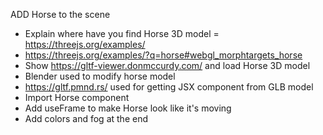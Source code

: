 ADD Horse to the scene

- Explain where have you find Horse 3D model = https://threejs.org/examples/
- https://threejs.org/examples/?q=horse#webgl_morphtargets_horse
- Show https://gltf-viewer.donmccurdy.com/ and load Horse 3D model
- Blender used to modify horse model
- https://gltf.pmnd.rs/ used for getting JSX component from GLB model
- Import Horse component
- Add useFrame to make Horse look like it's moving
- Add colors and fog at the end
